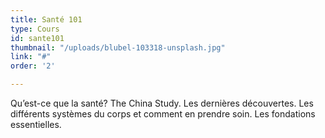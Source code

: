 ```yaml
---
title: Santé 101
type: Cours
id: sante101
thumbnail: "/uploads/blubel-103318-unsplash.jpg"
link: "#"
order: '2'

---
```

Qu’est-ce que la santé? The China Study. Les dernières découvertes. Les différents systèmes du corps et comment en prendre soin. Les fondations essentielles.